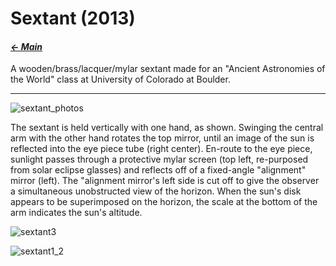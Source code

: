 # Sextant (2013)

#### _[&larr; Main](index.md)_

A wooden/brass/lacquer/mylar sextant made for an "Ancient Astronomies of the World" class at University of Colorado at Boulder.

---

![sextant_photos](https://github.com/user-attachments/assets/ec5bf9c6-dd60-4982-b582-adb192de8350)

The sextant is held vertically with one hand, as shown. Swinging the central arm with the other hand rotates the top mirror, until an image of the sun is reflected into the eye piece tube (right center). En-route to the eye piece, sunlight passes through a protective mylar screen (top left, re-purposed from solar eclipse glasses) and reflects off of a fixed-angle "alignment" mirror (left). The "alignment mirror's left side is cut off to give the observer a simultaneous unobstructed view of the horizon. When the sun's disk appears to be superimposed on the horizon, the scale at the bottom of the arm indicates the sun's altitude.

![sextant3](https://github.com/user-attachments/assets/257a114a-067f-4667-9c18-8c9fdcbd4833)

![sextant1_2](https://github.com/user-attachments/assets/c7e733c4-6a2c-42f3-9ef4-337279f99da3)

